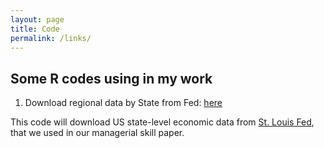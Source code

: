 ```yaml
---
layout: page
title: Code
permalink: /links/
---
```


## Some R codes using in my work 

1. Download regional data by State from Fed: [here](https://gist.github.com/diengiau/fc37d7e97309a7482a7b17222e3ce8d7)

This code will download US state-level economic data from [St. Louis Fed](https://fred.stlouisfed.org/), that we used in our managerial skill paper.


